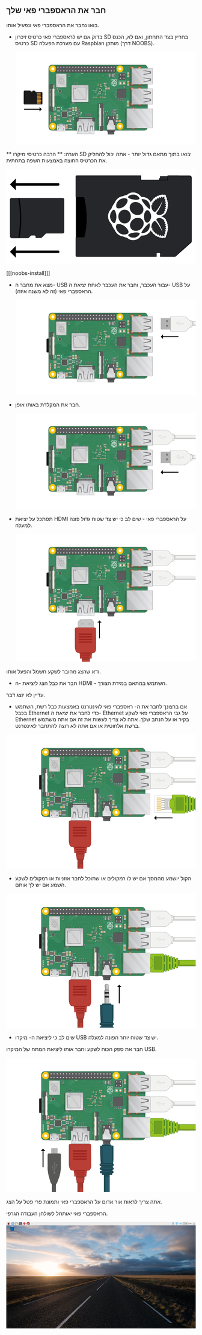 ## חבר את הראספברי פאי שלך

בואו נחבר את הראספברי פאי ונפעיל אותו.

+ בדוק אם יש לראספברי פאי כרטיס זיכרון SD בחריץ בצד התחתון, ואם לא, הכנס כרטיס SD עם מערכת הפעלה Raspbian מותקן (דרך NOOBS).
    
    ![צילום מסך](images/pi-sd.png)

** הערה: ** הרבה כרטיסי מיקרו SD יבואו בתוך מתאם גדול יותר - אתה יכול להחליק את הכרטיס החוצה באמצעות השפה בתחתית.

![מתאם כרטיס Sd](images/sd-card-holder.png)

[[[noobs-install]]]

+ מצא את מחבר ה- USB עבור העכבר, וחבר את העכבר לאחת יציאת ה- USB על הראספברי פאי (זה לא משנה איזה).
    
    ![צילום מסך](images/pi-mouse.png)

+ חבר את המקלדת באותו אופן.
    
    ![צילום מסך](images/pi-keyboard.png)

+ תסתכל על יציאת HDMI על הראספברי פאי - שים לב כי יש צד שטוח גדול פונה למעלה.
    
    ![צילום מסך](images/pi-hdmi.png)

ודא שהצג מחובר לשקע חשמל והפעל אותו.

+ חבר את כבל הצג ליציאת -ה HDMI - השתמש במתאם במידת הצורך.

עדיין לא יוצג דבר.

+ אם ברצונך לחבר את ה- ראספברי פאי לאינטרנט באמצעות כבל רשת, השתמש בכבל Ethernet כדי לחבר את יציאת ה- Ethernet על גבי הראספברי פאי לשקע Ethernet בקיר או על הנתב שלך. אתה לא צריך לעשות את זה אם אתה משתמש ברשת אלחוטית או אם אתה לא רוצה להתחבר לאינטרנט.

![חיבור רשת](images/pi-ethernet.png)

+ הקול יושמע מהמסך אם יש לו רמקולים או שתוכל לחבר אוזניות או רמקולים לשקע השמע אם יש לך אותם.

![אוזניות](images/pi-headphones.png)

+ שים לב כי ליציאת ה- מיקרו USB יש צד שטוח יותר הפונה למעלה.

חבר את ספק הכוח לשקע וחבר אותו ליציאת המתח של המיקרו USB.

![צילום מסך](images/pi-power.png)

אתה צריך לראות אור אדום על הראספברי פאי ותמונת פרי פטל על הצג.

הראספברי פאי יאותחל לשולחן העבודה הגרפי.

![צילום מסך](images/pi-desktop.png)